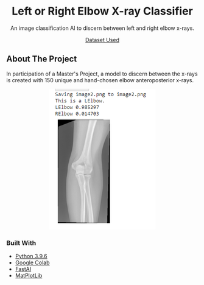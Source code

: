   <h1 align="center">Left or Right Elbow X-ray Classifier</h1>

  <p align="center">
    An image classification AI to discern between left and right elbow x-rays.

  </p>
  <p align="center">
   <a href="https://drive.google.com/drive/folders/1j-aEcx33a9sr8uiT3PsIBlSxbpVgk6ml?usp=sharing">Dataset Used</a>
</p>
  
<!-- ABOUT THE PROJECT -->
## About The Project

In participation of a Master's Project, a model to discern between the x-rays is created with 150 unique and hand-chosen elbow anteroposterior x-rays. 

  <p align ="center">
  <img src="screenshot1.png"></img>
  </p>


### Built With

* [Python 3.9.6](https://www.python.org/)
* [Google Colab](https://colab.research.google.com/)
* [FastAI](https://www.fast.ai/)
* [MatPlotLib](https://matplotlib.org/)
